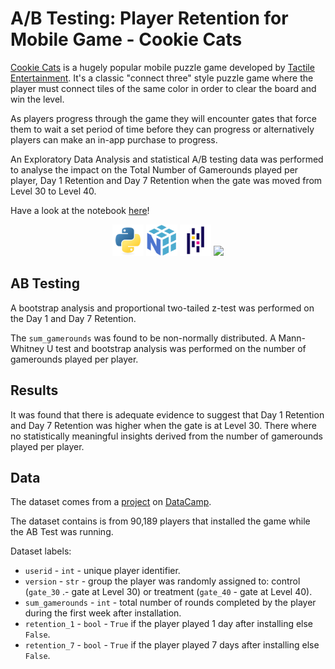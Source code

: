 # A/B Testing: Player Retention for Mobile Game - Cookie Cats

[Cookie Cats](https://tactilegames.com/cookie-cats/) is a hugely popular mobile
puzzle game developed by [Tactile Entertainment](https://tactilegames.com).
It's a classic "connect three" style puzzle game where the player must connect tiles
of the same color in order to clear the board and win the level.

As players progress through the game they will encounter gates that force them to
wait a set period of time before they can progress or alternatively players can make
an in-app purchase to progress.

An Exploratory Data Analysis and statistical A/B testing data was performed
to analyse the impact on the Total Number of Gamerounds played per player, Day 1 Retention and  Day 7 Retention
when the gate was moved from Level 30 to Level 40.

Have a look at the notebook [here](https://github.com/lorcanrae/ab-test-cookie-cats/blob/master/ab-test-cookie-cats.ipynb)!

<p align='center', float='left'>
  <img src='https://raw.githubusercontent.com/devicons/devicon/master/icons/python/python-original.svg' width='50'>
  <img src='https://raw.githubusercontent.com/devicons/devicon/1119b9f84c0290e0f0b38982099a2bd027a48bf1/icons/numpy/numpy-original.svg' width='50'>
  <img src='https://raw.githubusercontent.com/devicons/devicon/2ae2a900d2f041da66e950e4d48052658d850630/icons/pandas/pandas-original.svg' width='50'>
  <img src='https://seaborn.pydata.org/_images/logo-mark-lightbg.svg' width='50'>
</p>

## AB Testing

A bootstrap analysis and proportional two-tailed z-test was performed on the Day 1 and Day 7 Retention.

The `sum_gamerounds` was found to be non-normally distributed.
A Mann-Whitney U test and bootstrap analysis was performed on the number of gamerounds played per player.

## Results

It was found that there is adequate evidence to suggest that Day 1 Retention and Day 7 Retention
was higher when the gate is at Level 30. There where no statistically meaningful insights derived
from the number of gamerounds played per player.

## Data

The dataset comes from a [project](datacamp.com/projects/184) on [DataCamp](datacamp.com).

The dataset contains is from 90,189 players that installed the game while the AB Test was running.

Dataset labels:
- `userid` - `int` - unique player identifier.
- `version` - `str` - group the player was randomly assigned to: control (`gate_30` .- gate at Level 30) or treatment (`gate_40` - gate at Level 40).
- `sum_gamerounds` - `int` - total number of rounds completed by the player during the first week after installation.
- `retention_1` - `bool` - `True` if the player played 1 day after installing else `False`.
- `retention_7` - `bool` - `True` if the player played 7 days after installing else `False`.
